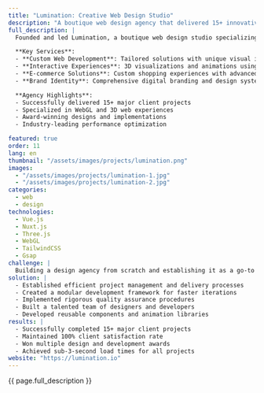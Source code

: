 ```yaml
---
title: "Lumination: Creative Web Design Studio"
description: "A boutique web design agency that delivered 15+ innovative digital experiences"
full_description: |
  Founded and led Lumination, a boutique web design studio specializing in creating unique, immersive digital experiences. The agency focused on combining cutting-edge technology with creative design to deliver memorable web solutions for clients across various industries.

  **Key Services**:
  - **Custom Web Development**: Tailored solutions with unique visual identities
  - **Interactive Experiences**: 3D visualizations and animations using Three.js
  - **E-commerce Solutions**: Custom shopping experiences with advanced features
  - **Brand Identity**: Comprehensive digital branding and design systems

  **Agency Highlights**:
  - Successfully delivered 15+ major client projects
  - Specialized in WebGL and 3D web experiences
  - Award-winning designs and implementations
  - Industry-leading performance optimization

featured: true
order: 11
lang: en
thumbnail: "/assets/images/projects/lumination.png"
images:
  - "/assets/images/projects/lumination-1.jpg"
  - "/assets/images/projects/lumination-2.jpg"
categories:
  - web
  - design
technologies:
  - Vue.js
  - Nuxt.js
  - Three.js
  - WebGL
  - TailwindCSS
  - Gsap
challenge: |
  Building a design agency from scratch and establishing it as a go-to studio for innovative web experiences. Key challenges included managing multiple client projects simultaneously, maintaining high quality standards, and pushing the boundaries of web technology while ensuring accessibility and performance.
solution: |
  - Established efficient project management and delivery processes
  - Created a modular development framework for faster iterations
  - Implemented rigorous quality assurance procedures
  - Built a talented team of designers and developers
  - Developed reusable components and animation libraries
results: |
  - Successfully completed 15+ major client projects
  - Maintained 100% client satisfaction rate
  - Won multiple design and development awards
  - Achieved sub-3-second load times for all projects
website: "https://lumination.io"
---
```


{{ page.full_description }} 